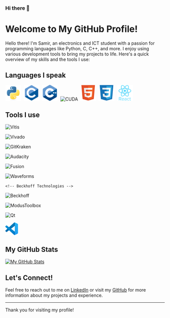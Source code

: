 ### Hi there 👋

<!--
**smachkour/smachkour** is a ✨ _special_ ✨ repository because its `README.md` (this file) appears on your GitHub profile.

Here are some ideas to get you started:

- 🔭 I’m currently working on ...
- 🌱 I’m currently learning ...
- 👯 I’m looking to collaborate on ...
- 🤔 I’m looking for help with ...
- 💬 Ask me about ...
- 📫 How to reach me: ...
- 😄 Pronouns: ...
- ⚡ Fun fact: ...
-->
# Welcome to My GitHub Profile!

Hello there! I'm Samir, an electronics and ICT student with a passion for programming languages like Python, C, C++, and more. I enjoy using various development tools to bring my projects to life. Here's a quick overview of my skills and the tools I use:

## Languages I speak

<div>
  <!-- Python -->
  <img src="https://github.com/devicons/devicon/blob/master/icons/python/python-original.svg" title="Python" alt="Python" width="50" height="50"/>&nbsp;
  <!-- C -->
  <img src="https://github.com/devicons/devicon/blob/master/icons/c/c-original.svg" title="C" alt="C" width="50" height="50"/>&nbsp;
  <!-- C++ -->
  <img src="https://github.com/devicons/devicon/blob/master/icons/cplusplus/cplusplus-original.svg" title="C++" alt="C++" width="50" height="50"/>&nbsp;
  <!-- CUDA, using NVIDIA as a stand-in -->
  <img src="https://github.com/simple-icons/simple-icons/blob/develop/icons/nvidia.svg" title="CUDA" alt="CUDA" width="50" height="50"/>&nbsp;
  <!-- HTML -->
  <img src="https://github.com/devicons/devicon/blob/master/icons/html5/html5-original.svg" title="HTML5" alt="HTML5" width="50" height="50"/>&nbsp;
  <!-- CSS -->
  <img src="https://github.com/devicons/devicon/blob/master/icons/css3/css3-original.svg" title="CSS3" alt="CSS3" width="50" height="50"/>&nbsp;
  <!-- React -->
  <img src="https://github.com/devicons/devicon/blob/master/icons/react/react-original-wordmark.svg" title="React" alt="React" width="50" height="50"/>&nbsp;

## Tools I use
  <!-- Vitis -->
  <img src="https://placehold.it/50x50?text=Vitis" title="Vitis" alt="Vitis" width="50" height="50"/>&nbsp; <!-- Replace with Vitis icon link -->
  <!-- Vivado -->
  <img src="https://placehold.it/50x50?text=Vivado" title="Vivado" alt="Vivado" width="50" height="50"/>&nbsp; <!-- Replace with Vivado icon link -->
  <!-- GitKraken -->
  <img src="https://placehold.it/50x50?text=GitKraken" title="GitKraken" alt="GitKraken" width="50" height="50"/>&nbsp; <!-- Replace with GitKraken icon link -->
  <!-- Audacity -->
  <img src="https://placehold.it/50x50?text=Audacity" title="Audacity" alt="Audacity" width="50" height="50"/>&nbsp; <!-- Replace with Audacity icon link -->
  <!-- Fusion -->
  <img src="https://placehold.it/50x50?text=Fusion" title="Fusion" alt="Fusion" width="50" height="50"/>&nbsp; <!-- Replace with Fusion icon link -->
  <!-- Waveforms -->
  <img src="https://placehold.it/50x50?text=Waveforms" title="Waveforms" alt="Waveforms" width="50" height="50"/>&nbsp; <!-- Replace with Waveforms icon link -->


    <!-- Beckhoff Technologies -->
  <img src="https://placehold.it/50x50?text=Beckhoff" title="Beckhoff" alt="Beckhoff"/>&nbsp; <!-- Replace with Beckhoff icon link -->
  <!-- ModusToolbox -->
  <img src="https://placehold.it/50x50?text=ModusToolbox" title="ModusToolbox" alt="ModusToolbox"/>&nbsp; <!-- Replace with ModusToolbox icon link -->
  <!-- Qt -->
  <img src="https://placehold.it/50x50?text=Qt" title="Qt" alt="Qt"/>&nbsp; <!-- Replace with Qt icon link -->
  <!-- VSCode -->
  <img src="https://github.com/devicons/devicon/blob/master/icons/vscode/vscode-original.svg" title="VSCode" alt="VSCode" width="40" height="40"/>


</div>



## My GitHub Stats

[![My GitHub Stats](https://github-readme-stats.vercel.app/api?username=smachkour&show_icons=true&theme=tokyonight)](https://github.com/anuraghazra/github-readme-stats)


## Let's Connect!

Feel free to reach out to me on [LinkedIn](https://www.linkedin.com/in/samir-machkour/)  or visit my [GitHub](https://github.com/smachkour) for more information about my projects and experience.

---

Thank you for visiting my profile!
